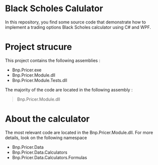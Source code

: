 # Black Scholes Calulator

In this repository, you find some source code that demonstrate how to implement a trading options Black Scholes calculator using C# and WPF. 

# Project strucure

This project contains the following assemblies :

* Bnp.Pricer.exe 
* Bnp.Pricer.Module.dll 
* Bnp.Pricer.Module.Tests.dll

The majority of the code are located in the following assembly :

> Bnp.Pricer.Module.dll 

# About the calculator

The most relevant code are located in the Bnp.Pricer.Module.dll. 
For more details, look on the following namespace

* Bnp.Pricer.Data
* Bnp.Pricer.Data.Calculators
* Bnp.Pricer.Data.Calculators.Formulas



